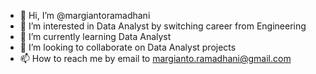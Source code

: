 - 👋 Hi, I’m @margiantoramadhani
- 👀 I’m interested in Data Analyst by switching career from Engineering
- 🌱 I’m currently learning Data Analyst
- 💞️ I’m looking to collaborate on Data Analyst projects
- 📫 How to reach me by email to margianto.ramadhani@gmail.com
